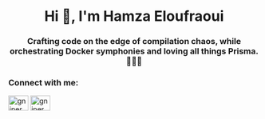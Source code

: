 <h1 align="center">Hi 👋, I'm Hamza Eloufraoui</h1>
<h3 align="center">Crafting code on the edge of compilation chaos, while orchestrating Docker symphonies and loving all things Prisma. 🐳🚀✨</h3>

<h3 align="left">Connect with me:</h3>
<p align="left">
<a href="https://dev.to/gniper" target="blank"><img align="center" src="https://raw.githubusercontent.com/rahuldkjain/github-profile-readme-generator/master/src/images/icons/Social/devto.svg" alt="gniper" height="30" width="40" /></a>
<a href="https://twitter.com/gniper__" target="blank"><img align="center" src="https://raw.githubusercontent.com/rahuldkjain/github-profile-readme-generator/master/src/images/icons/Social/twitter.svg" alt="gniper__" height="30" width="40" /></a>
</p>
